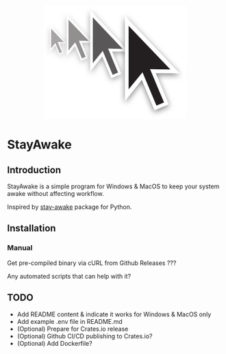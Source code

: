 <p align="center">
    <img src="images/logo.jpg"
        alt="StayAwake logo" />
</p>

# StayAwake

## Introduction

StayAwake is a simple program for Windows & MacOS to keep your system awake without affecting workflow.

Inspired by [stay-awake](https://pypi.org/project/stay-awake/) package for Python.

## Installation

<!-- ### Cargo
> cargo install stayawake 
-->

### Manual

Get pre-compiled binary via cURL from Github Releases ???

Any automated scripts that can help with it?

## TODO

- Add README content & indicate it works for Windows & MacOS only
- Add example .env file in README.md
- (Optional) Prepare for Crates.io release
- (Optional) Github CI/CD publishing to Crates.io?
- (Optional) Add Dockerfile?
